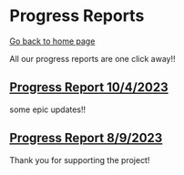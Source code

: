 # Progress Reports
[Go back to home page](https://wib-wob.github.io/site/)

All our progress reports are one click away!!

## [Progress Report 10/4/2023](https://wib-wob.github.io/site/progress-reports/ProgressReport2)

some epic updates!!

## [Progress Report 8/9/2023](https://wib-wob.github.io/site/progress-reports/Week1)

Thank you for supporting the project!
